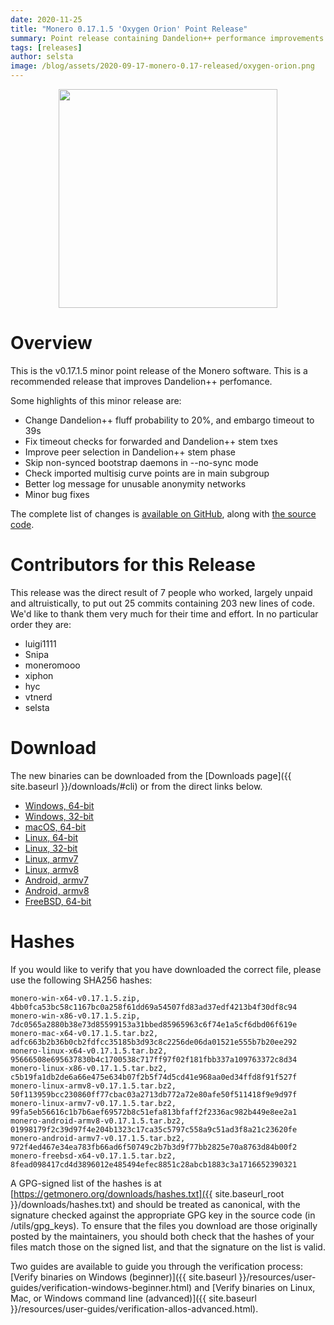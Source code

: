 ```yaml
---
date: 2020-11-25
title: "Monero 0.17.1.5 'Oxygen Orion' Point Release"
summary: Point release containing Dandelion++ performance improvements
tags: [releases]
author: selsta
image: /blog/assets/2020-09-17-monero-0.17-released/oxygen-orion.png
---
```


<div align="center">
   <img src="{{ page.image }}" width="350px">
 </div>

# Overview

This is the v0.17.1.5 minor point release of the Monero software. This is a recommended release that improves Dandelion++ perfomance.

Some highlights of this minor release are:

- Change Dandelion++ fluff probability to 20%, and embargo timeout to 39s 
- Fix timeout checks for forwarded and Dandelion++ stem txes
- Improve peer selection in Dandelion++ stem phase
- Skip non-synced bootstrap daemons in --no-sync mode
- Check imported multisig curve points are in main subgroup
- Better log message for unusable anonymity networks
- Minor bug fixes

The complete list of changes is [available on GitHub](https://github.com/monero-project/monero/compare/v0.17.1.3...v0.17.1.5), along with [the source code](https://github.com/monero-project/monero/tree/v0.17.1.5).

# Contributors for this Release

This release was the direct result of 7 people who worked, largely unpaid and altruistically, to put out 25 commits containing 203 new lines of code. We'd like to thank them very much for their time and effort. In no particular order they are:

- luigi1111
- Snipa
- moneromooo
- xiphon
- hyc
- vtnerd
- selsta

# Download

The new binaries can be downloaded from the [Downloads page]({{ site.baseurl }}/downloads/#cli) or from the direct links below.

- [Windows, 64-bit](https://downloads.getmonero.org/cli/monero-win-x64-v0.17.1.5.zip)
- [Windows, 32-bit](https://downloads.getmonero.org/cli/monero-win-x86-v0.17.1.5.zip)
- [macOS, 64-bit](https://downloads.getmonero.org/cli/monero-mac-x64-v0.17.1.5.tar.bz2)
- [Linux, 64-bit](https://downloads.getmonero.org/cli/monero-linux-x64-v0.17.1.5.tar.bz2)
- [Linux, 32-bit](https://downloads.getmonero.org/cli/monero-linux-x86-v0.17.1.5.tar.bz2)
- [Linux, armv7](https://downloads.getmonero.org/cli/monero-linux-armv7-v0.17.1.5.tar.bz2)
- [Linux, armv8](https://downloads.getmonero.org/cli/monero-linux-armv8-v0.17.1.5.tar.bz2)
- [Android, armv7](https://downloads.getmonero.org/cli/monero-android-armv7-v0.17.1.5.tar.bz2)
- [Android, armv8](https://downloads.getmonero.org/cli/monero-android-armv8-v0.17.1.5.tar.bz2)
- [FreeBSD, 64-bit](https://downloads.getmonero.org/cli/monero-freebsd-x64-v0.17.1.5.tar.bz2)

# Hashes

If you would like to verify that you have downloaded the correct file, please use the following SHA256 hashes:

```
monero-win-x64-v0.17.1.5.zip, 4bb0fca53bc58c1167bc0a258f61dd69a54507fd83ad37edf4213b4f30df8c94
monero-win-x86-v0.17.1.5.zip, 7dc0565a2880b38e73d85599153a31bbed85965963c6f74e1a5cf6dbd06f619e
monero-mac-x64-v0.17.1.5.tar.bz2, adfc663b2b36b0cb2fdfcc35185b3d93c8c2256de06da01521e555b7b20ee292
monero-linux-x64-v0.17.1.5.tar.bz2, 95666508e695637830b4c1700538c717ff97f02f181fbb337a109763372c8d34
monero-linux-x86-v0.17.1.5.tar.bz2, c5b19fa1db2de6a66e475e634b07f2b5f74d5cd41e968aa0ed34ffd8f91f527f
monero-linux-armv8-v0.17.1.5.tar.bz2, 50f113959bcc230860ff77cbac03a2713db772a72e80afe50f511418f9e9d97f
monero-linux-armv7-v0.17.1.5.tar.bz2, 99fa5eb56616c1b7b6aef69572b8c51efa813bfaff2f2336ac982b449e8ee2a1
monero-android-armv8-v0.17.1.5.tar.bz2, 01998179f2c39d97f4e204b1323c17ca35c5797c558a9c51ad3f8a21c23620fe
monero-android-armv7-v0.17.1.5.tar.bz2, 972f4ed467e34ea783fb66ad6f50749c2b7b3d9f77bb2825e70a8763d84b00f2
monero-freebsd-x64-v0.17.1.5.tar.bz2, 8fead098417cd4d3896012e485494efec8851c28abcb1883c3a1716652390321
```

A GPG-signed list of the hashes is at [https://getmonero.org/downloads/hashes.txt]({{ site.baseurl_root }}/downloads/hashes.txt) and should be treated as canonical, with the signature checked against the appropriate GPG key in the source code (in /utils/gpg_keys). To ensure that the files you download are those originally posted by the maintainers, you should both check that the hashes of your files match those on the signed list, and that the signature on the list is valid.

Two guides are available to guide you through the verification process: [Verify binaries on Windows (beginner)]({{ site.baseurl }}/resources/user-guides/verification-windows-beginner.html) and [Verify binaries on Linux, Mac, or Windows command line (advanced)]({{ site.baseurl }}/resources/user-guides/verification-allos-advanced.html).
